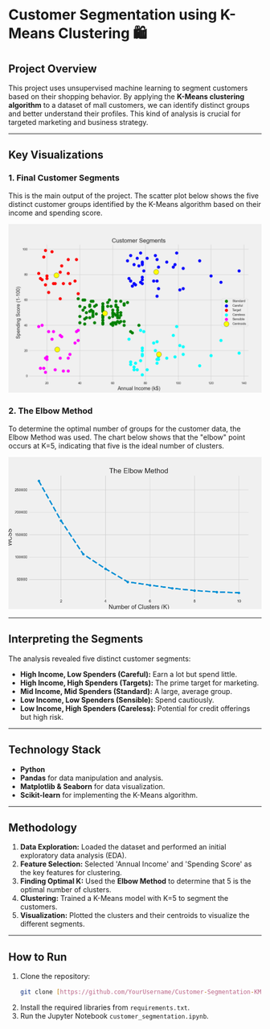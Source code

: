 # Customer Segmentation using K-Means Clustering 🛍️

## Project Overview

This project uses unsupervised machine learning to segment customers based on their shopping behavior. By applying the **K-Means clustering algorithm** to a dataset of mall customers, we can identify distinct groups and better understand their profiles. This kind of analysis is crucial for targeted marketing and business strategy.

---

## Key Visualizations

### 1. Final Customer Segments

This is the main output of the project. The scatter plot below shows the five distinct customer groups identified by the K-Means algorithm based on their income and spending score.

![Customer Segments Visualization](final_plot2.png)

### 2. The Elbow Method

To determine the optimal number of groups for the customer data, the Elbow Method was used. The chart below shows that the "elbow" point occurs at K=5, indicating that five is the ideal number of clusters.

![Elbow Method Plot](final_plot.png)

---

## Interpreting the Segments

The analysis revealed five distinct customer segments:
-   **High Income, Low Spenders (Careful):** Earn a lot but spend little.
-   **High Income, High Spenders (Targets):** The prime target for marketing.
-   **Mid Income, Mid Spenders (Standard):** A large, average group.
-   **Low Income, Low Spenders (Sensible):** Spend cautiously.
-   **Low Income, High Spenders (Careless):** Potential for credit offerings but high risk.

---

## Technology Stack
- **Python**
- **Pandas** for data manipulation and analysis.
- **Matplotlib & Seaborn** for data visualization.
- **Scikit-learn** for implementing the K-Means algorithm.

---

## Methodology

1.  **Data Exploration:** Loaded the dataset and performed an initial exploratory data analysis (EDA).
2.  **Feature Selection:** Selected 'Annual Income' and 'Spending Score' as the key features for clustering.
3.  **Finding Optimal K:** Used the **Elbow Method** to determine that 5 is the optimal number of clusters.
4.  **Clustering:** Trained a K-Means model with K=5 to segment the customers.
5.  **Visualization:** Plotted the clusters and their centroids to visualize the different segments.

---

## How to Run

1.  Clone the repository:
    ```bash
    git clone [https://github.com/YourUsername/Customer-Segmentation-KMeans.git](https://github.com/YourUsername/Customer-Segmentation-KMeans.git)
    ```
2.  Install the required libraries from `requirements.txt`.
3.  Run the Jupyter Notebook `customer_segmentation.ipynb`.
